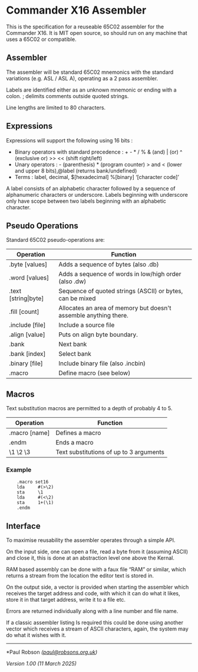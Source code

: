 # **Commander X16 Assembler**

This is the specification for a reuseable 65C02 assembler for the Commander X16. It is MIT open source, so should run on any machine that uses a 65C02 or compatible.

## Assembler

The assembler will be standard 65C02 mnemonics with the standard variations (e.g. ASL / ASL A), operating as a 2 pass assembler. 

Labels are identified either as an unknown mnemonic or ending with a colon. ; delimits comments outside quoted strings.

Line lengths are limited to 80 characters.

## Expressions

Expressions will support the following using 16 bits :

- Binary operators with standard precedence : + - * / % & (and) | (or) ^ (exclusive or) >> << (shift right/left)
- Unary operators : - (parenthesis) * (program counter) > and < (lower and upper 8 bits),@label (returns bank/undefined)
- Terms : label, decimal, $[hexadecimal] %[binary] ‘[character code]’

A label consists of an alphabetic character followed by a sequence of alphanumeric characters or underscore. Labels beginning with underscore only have scope between two labels beginning with an alphabetic character.

## Pseudo Operations

Standard 65C02 pseudo-operations are:

| Operation            | Function                                                     |
| -------------------- | ------------------------------------------------------------ |
| .byte [values]       | Adds a sequence of bytes (also .db)                          |
| .word [values]       | Adds a sequence of words in low/high order (also .dw)        |
| .text [string\|byte] | Sequence of quoted strings (ASCII) or bytes, can be mixed    |
| .fill [count]        | Allocates an area of memory but doesn't assemble anything there. |
| .include [file]      | Include a source file                                        |
| .align [value]       | Puts on align byte boundary.                                 |
| .bank                | Next bank                                                    |
| .bank [index]        | Select bank                                                  |
| .binary [file]       | Include binary file (also .incbin)                           |
| .macro               | Define macro (see below)                                     |

## Macros

Text substitution macros are permitted to a depth of probably 4 to 5.

| Operation     | Function                                |
| ------------- | --------------------------------------- |
| .macro [name] | Defines a macro                         |
| .endm         | Ends a macro                            |
| \1 \2 \3      | Text substitutions of up to 3 arguments |

### Example

```
	.macro set16
	lda 	#(>\2)
	sta 	\1
	lda 	#(<\2)
	sta 	1+(\1)
	.endm
```

## Interface

To maximise reusability the assembler operates through a simple API. 

On the input side, one can open a file, read a byte from it (assuming ASCII) and close it, this is done at an abstraction level one above the Kernal. 

RAM based assembly can be done with a faux file “RAM” or similar, which returns a stream from the location the editor text is stored in.

On the output side, a vector is provided when starting the assembler which receives the target address and code, with which it can do what it likes, store it in that target address, write it to a file etc.

Errors are returned individually along with a line number and file name.

If a classic assembler listing Is required this could be done using another vector which receives a stream of ASCII characters, again, the system may do what it wishes with it.

------

*Paul Robson *(paul@robsons.org.uk)*

*Version 1.00 (11 March 2025)*